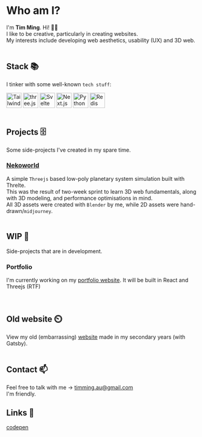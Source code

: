# Who am I?
I'm **Tim Ming**. Hi! 🙋‍♂️<br>
I like to be creative, particularly in creating websites.<br>
My interests include developing web aesthetics, usability (UX) and 3D web.
<br>
<br>

## Stack 📚
I tinker with some well-known <code>tech stuff</code>:

<a href="https://tailwindcss.com/" title="Tailwind CSS"><img src="https://github.com/get-icon/geticon/raw/master/icons/tailwindcss-icon.svg" alt="Tailwind CSS" width="40px" height="40px"></a>
<a href="https://threejs.org/" title="three.js"><img src="https://github.com/get-icon/geticon/raw/master/icons/threejs.svg" alt="three.js" width="40px" height="40px"></a>
<a href="https://svelte.dev/" title="Svelte"><img src="https://github.com/get-icon/geticon/raw/master/icons/svelte-icon.svg" alt="Svelte" width="40px" height="40px"></a>
<a href="https://nextjs.org/" title="Next.js"><img src="https://github.com/get-icon/geticon/raw/master/icons/nextjs-icon.svg" alt="Next.js" width="40px" height="40px"></a>
<a href="https://www.python.org/" title="Python"><img src="https://github.com/get-icon/geticon/raw/master/icons/python.svg" alt="Python" width="40px" height="40px"></a>
<a href="https://redis.io/" title="Redis"><img src="https://github.com/get-icon/geticon/raw/master/icons/redis.svg" alt="Redis" width="40px" height="40px"></a>
<br>
<br>

## Projects 🗄️
Some side-projects I've created in my spare time.
### [Nekoworld](https://github.com/timming-au/kuroneko)
A simple `Threejs` based low-poly planetary system simulation built with Threlte.<br>
This was the result of two-week sprint to learn 3D web fundamentals, along with 3D modeling, and performance optimisations in mind.<br>
All 3D assets were created with `Blender` by me, while 2D assets were hand-drawn/`midjourney`.
<br>
<br>

## WIP 🚧
Side-projects that are in development.
### Portfolio
I'm currently working on my [portfolio website](https://kotimi.dev). It will be built in React and Threejs (RTF)<br>
<br>
<br>

## Old website ⏲️
View my old (embarrassing) [website](https://timming-old-project.pages.dev) made in my secondary years (with Gatsby). 
<br>
<br>

## Contact 📫
Feel free to talk with me -> timming.au@gmail.com<br>
I'm friendly.

## Links 🔗
[codepen](https://codepen.io/timming-au)
